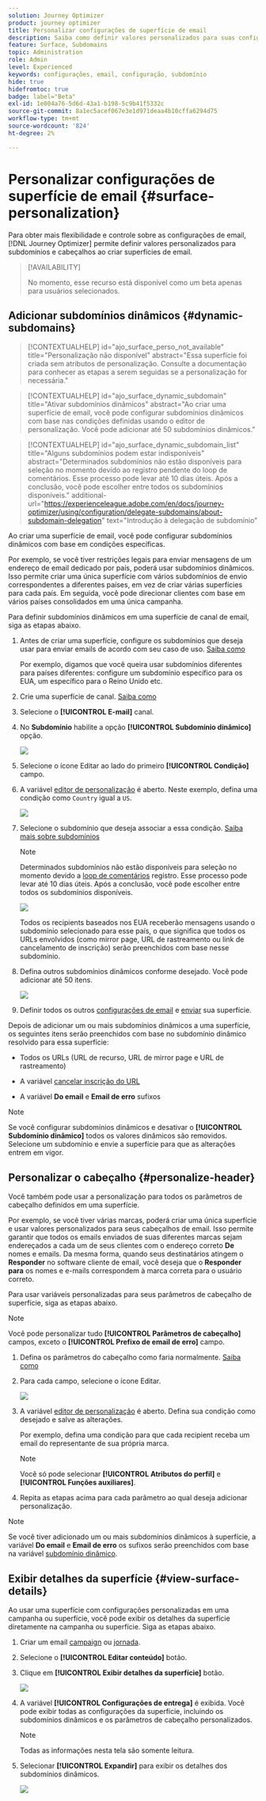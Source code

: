 ```yaml
---
solution: Journey Optimizer
product: journey optimizer
title: Personalizar configurações de superfície de email
description: Saiba como definir valores personalizados para suas configurações no nível de superfície de canal de email
feature: Surface, Subdomains
topic: Administration
role: Admin
level: Experienced
keywords: configurações, email, configuração, subdomínio
hide: true
hidefromtoc: true
badge: label="Beta"
exl-id: 1e004a76-5d6d-43a1-b198-5c9b41f5332c
source-git-commit: 8a1ec5acef067e3e1d971deaa4b10cffa6294d75
workflow-type: tm+mt
source-wordcount: '824'
ht-degree: 2%

---
```


# Personalizar configurações de superfície de email {#surface-personalization}

Para obter mais flexibilidade e controle sobre as configurações de email, [!DNL Journey Optimizer] permite definir valores personalizados para subdomínios e cabeçalhos<!--and URL tracking parameters--> ao criar superfícies de email.

>[!AVAILABILITY]
>
>No momento, esse recurso está disponível como um beta apenas para usuários selecionados. <!--To join the beta program, contact Adobe Customer Care.-->

## Adicionar subdomínios dinâmicos {#dynamic-subdomains}

>[!CONTEXTUALHELP]
>id="ajo_surface_perso_not_available"
>title="Personalização não disponível"
>abstract="Essa superfície foi criada sem atributos de personalização. Consulte a documentação para conhecer as etapas a serem seguidas se a personalização for necessária."

>[!CONTEXTUALHELP]
>id="ajo_surface_dynamic_subdomain"
>title="Ativar subdomínios dinâmicos"
>abstract="Ao criar uma superfície de email, você pode configurar subdomínios dinâmicos com base nas condições definidas usando o editor de personalização. Você pode adicionar até 50 subdomínios dinâmicos."

>[!CONTEXTUALHELP]
>id="ajo_surface_dynamic_subdomain_list"
>title="Alguns subdomínios podem estar indisponíveis"
>abstract="Determinados subdomínios não estão disponíveis para seleção no momento devido ao registro pendente do loop de comentários. Esse processo pode levar até 10 dias úteis. Após a conclusão, você pode escolher entre todos os subdomínios disponíveis."
>additional-url="https://experienceleague.adobe.com/en/docs/journey-optimizer/using/configuration/delegate-subdomains/about-subdomain-delegation" text="Introdução à delegação de subdomínio"

Ao criar uma superfície de email, você pode configurar subdomínios dinâmicos com base em condições específicas.

Por exemplo, se você tiver restrições legais para enviar mensagens de um endereço de email dedicado por país, poderá usar subdomínios dinâmicos. Isso permite criar uma única superfície com vários subdomínios de envio correspondentes a diferentes países, em vez de criar várias superfícies para cada país. Em seguida, você pode direcionar clientes com base em vários países consolidados em uma única campanha.

Para definir subdomínios dinâmicos em uma superfície de canal de email, siga as etapas abaixo.

1. Antes de criar uma superfície, configure os subdomínios que deseja usar para enviar emails de acordo com seu caso de uso. [Saiba como](../configuration/about-subdomain-delegation.md)

   Por exemplo, digamos que você queira usar subdomínios diferentes para países diferentes: configure um subdomínio específico para os EUA, um específico para o Reino Unido etc.

1. Crie uma superfície de canal. [Saiba como](../configuration/channel-surfaces.md)

1. Selecione o **[!UICONTROL E-mail]** canal.

1. No **Subdomínio** habilite a opção **[!UICONTROL Subdomínio dinâmico]** opção.

   ![](assets/surface-email-dynamic-subdomain.png)

1. Selecione o ícone Editar ao lado do primeiro **[!UICONTROL Condição]** campo.

1. A variável [editor de personalização](../personalization/personalization-build-expressions.md) é aberto. Neste exemplo, defina uma condição como `Country` igual a `US`.

   ![](assets/surface-email-edit-condition.png)

1. Selecione o subdomínio que deseja associar a essa condição. [Saiba mais sobre subdomínios](../configuration/about-subdomain-delegation.md)

   >[!NOTE]
   >
   >Determinados subdomínios não estão disponíveis para seleção no momento devido a [loop de comentários](../reports/deliverability.md#feedback-loops) registro. Esse processo pode levar até 10 dias úteis. Após a conclusão, você pode escolher entre todos os subdomínios disponíveis. <!--where FL registration happens? is it when delegating a subdomain and you're awaiting from subdomain validation? or is it on ISP side only?-->

   ![](assets/surface-email-select-subdomain.png)

   Todos os recipients baseados nos EUA receberão mensagens usando o subdomínio selecionado para esse país, o que significa que todos os URLs envolvidos (como mirror page, URL de rastreamento ou link de cancelamento de inscrição) serão preenchidos com base nesse subdomínio.

1. Defina outros subdomínios dinâmicos conforme desejado. Você pode adicionar até 50 itens.

   ![](assets/surface-email-add-dynamic-subdomain.png)

   <!--Select the [IP pool](../configuration/ip-pools.md) to associate with the surface. [Learn more](email-settings.md#subdomains-and-ip-pools)-->

1. Definir todos os outros [configurações de email](email-settings.md) e [enviar](../configuration/channel-surfaces.md#create-channel-surface) sua superfície.

Depois de adicionar um ou mais subdomínios dinâmicos a uma superfície, os seguintes itens serão preenchidos com base no subdomínio dinâmico resolvido para essa superfície:

* Todos os URLs (URL de recurso, URL de mirror page e URL de rastreamento)

* A variável [cancelar inscrição do URL](email-settings.md#list-unsubscribe)

* A variável **Do email** e **Email de erro** sufixos

>[!NOTE]
>
>Se você configurar subdomínios dinâmicos e desativar o **[!UICONTROL Subdomínio dinâmico]** todos os valores dinâmicos são removidos. Selecione um subdomínio e envie a superfície para que as alterações entrem em vigor.

## Personalizar o cabeçalho {#personalize-header}

Você também pode usar a personalização para todos os parâmetros de cabeçalho definidos em uma superfície.

Por exemplo, se você tiver várias marcas, poderá criar uma única superfície e usar valores personalizados para seus cabeçalhos de email. Isso permite garantir que todos os emails enviados de suas diferentes marcas sejam endereçados a cada um de seus clientes com o endereço correto **De** nomes e emails. Da mesma forma, quando seus destinatários atingem o **Responder** no software cliente de email, você deseja que o **Responder para** os nomes e e-mails correspondem à marca correta para o usuário correto.

Para usar variáveis personalizadas para seus parâmetros de cabeçalho de superfície, siga as etapas abaixo.

>[!NOTE]
>
>Você pode personalizar tudo **[!UICONTROL Parâmetros de cabeçalho]** campos, exceto o **[!UICONTROL Prefixo de email de erro]** campo.


1. Defina os parâmetros do cabeçalho como faria normalmente. [Saiba como](email-settings.md#email-header)

1. Para cada campo, selecione o ícone Editar.

   ![](assets/surface-email-personalize-header.png)

1. A variável [editor de personalização](../personalization/personalization-build-expressions.md) é aberto. Defina sua condição como desejado e salve as alterações.

   Por exemplo, defina uma condição para que cada recipient receba um email do representante de sua própria marca.

   >[!NOTE]
   >
   >Você só pode selecionar **[!UICONTROL Atributos do perfil]** e **[!UICONTROL Funções auxiliares]**.

1. Repita as etapas acima para cada parâmetro ao qual deseja adicionar personalização.

>[!NOTE]
>
>Se você tiver adicionado um ou mais subdomínios dinâmicos à superfície, a variável **Do email** e **Email de erro** os sufixos serão preenchidos com base na variável [subdomínio dinâmico](#dynamic-subdomains).

<!--
## Use personalized URL tracking {#personalize-url-tracking}

To use personalized URL tracking prameters, follow the steps below.

1. Select the profile attribute of your choice from the personalization editor.

1. Repeat the steps above for each tracking parameter you want to personalize.

Now when the email is sent out, this parameter will be automatically appended to the end of the URL. You can then capture this parameter in web analytics tools or in performance reports.
-->

## Exibir detalhes da superfície {#view-surface-details}

Ao usar uma superfície com configurações personalizadas em uma campanha ou superfície, você pode exibir os detalhes da superfície diretamente na campanha ou superfície. Siga as etapas abaixo.

1. Criar um email [campaign](../campaigns/create-campaign.md) ou [jornada](../building-journeys/journey-gs.md).

1. Selecione o **[!UICONTROL Editar conteúdo]** botão.

1. Clique em **[!UICONTROL Exibir detalhes da superfície]** botão.

   ![](assets/campaign-view-surface-details.png)

1. A variável **[!UICONTROL Configurações de entrega]** é exibida. Você pode exibir todas as configurações da superfície, incluindo os subdomínios dinâmicos e os parâmetros de cabeçalho personalizados.

   >[!NOTE]
   >
   >Todas as informações nesta tela são somente leitura.

1. Selecionar **[!UICONTROL Expandir]** para exibir os detalhes dos subdomínios dinâmicos.

   ![](assets/campaign-delivery-settings-subdomain-expand.png)
